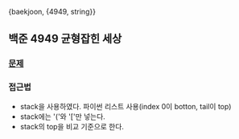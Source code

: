 {baekjoon, {4949, string}}

## 백준 4949 균형잡힌 세상

### [문제](https://www.acmicpc.net/problem/4949)
 
### 접근법

* stack을 사용하였다. 파이썬 리스트 사용(index 0이 botton, tail이 top)
* stack에는 '('와 '['만 넣는다.
* stack의 top을 비교 기준으로 한다.

